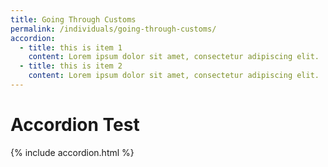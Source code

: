 ```yaml
---
title: Going Through Customs
permalink: /individuals/going-through-customs/
accordion: 
  - title: this is item 1
    content: Lorem ipsum dolor sit amet, consectetur adipiscing elit. 
  - title: this is item 2
    content: Lorem ipsum dolor sit amet, consectetur adipiscing elit.
---
```


# Accordion Test

{% include accordion.html %}